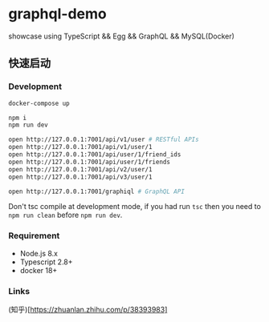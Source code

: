 # graphql-demo

showcase using TypeScript && Egg && GraphQL && MySQL(Docker)

## 快速启动

### Development

```bash
docker-compose up

npm i
npm run dev

open http://127.0.0.1:7001/api/v1/user # RESTful APIs
open http://127.0.0.1:7001/api/v1/user/1
open http://127.0.0.1:7001/api/user/1/friend_ids
open http://127.0.0.1:7001/api/user/1/friends
open http://127.0.0.1:7001/api/v2/user/1
open http://127.0.0.1:7001/api/v3/user/1

open http://127.0.0.1:7001/graphiql # GraphQL API
```

Don't tsc compile at development mode, if you had run `tsc` then you need to `npm run clean` before `npm run dev`.

<!-- ### Deploy

```bash
npm run tsc
npm start
```

### Npm Scripts

- Use `npm run lint` to check code style
- Use `npm test` to run unit test
- se `npm run clean` to clean compiled js at development mode once -->

### Requirement

- Node.js 8.x
- Typescript 2.8+
- docker 18+


### Links
(知乎)[https://zhuanlan.zhihu.com/p/38393983]

